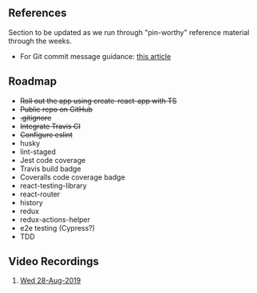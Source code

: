 ## References

Section to be updated as we run through "pin-worthy" reference material through the weeks.

- For Git commit message guidance: [this article](https://chris.beams.io/posts/git-commit/#imperative)

## Roadmap

- ~~Roll out the app using create-react-app with TS~~
- ~~Public repo on GitHub~~
- ~~.gitignore~~
- ~~Integrate Travis CI~~
- ~~Configure eslint~~
- husky
- lint-staged
- Jest code coverage
- Travis build badge
- Coveralls code coverage badge
- react-testing-library
- react-router
- history
- redux
- redux-actions-helper
- e2e testing (Cypress?)
- TDD

## Video Recordings

1. [Wed 28-Aug-2019](http://bit.ly/farful-weekly-dev-wednesdays)
